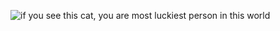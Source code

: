![if you see this cat, you are most luckiest person in this world](https://encrypted-tbn0.gstatic.com/images?q=tbn:ANd9GcT04Ks6tgTuoQVuJfwrL218RTvDh6nKYundsg&s)

